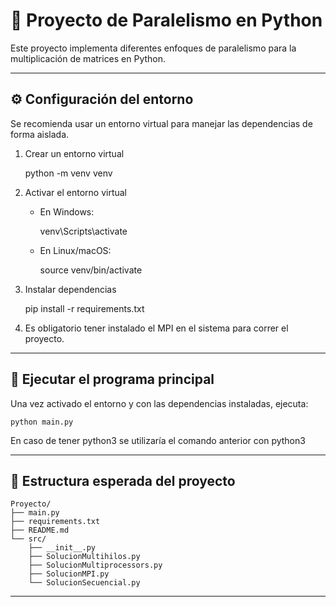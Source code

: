 🧠 Proyecto de Paralelismo en Python
===================================

Este proyecto implementa diferentes enfoques de paralelismo para la multiplicación de matrices en Python.

-----------------------------------

⚙️ Configuración del entorno
----------------------------

Se recomienda usar un entorno virtual para manejar las dependencias de forma aislada.

1. Crear un entorno virtual

    python -m venv venv

2. Activar el entorno virtual

    - En Windows:

        venv\Scripts\activate

    - En Linux/macOS:

        source venv/bin/activate

3. Instalar dependencias

    pip install -r requirements.txt

4. Es obligatorio tener instalado el MPI en el sistema para correr el proyecto.

-----------------------------------

🚀 Ejecutar el programa principal
---------------------------------

Una vez activado el entorno y con las dependencias instaladas, ejecuta:

    python main.py
    
En caso de tener python3 se utilizaría el comando anterior con python3

-----------------------------------

📂 Estructura esperada del proyecto
-----------------------------------

    Proyecto/
    ├── main.py
    ├── requirements.txt
    ├── README.md
    └── src/
        ├── __init__.py
        ├── SolucionMultihilos.py
        ├── SolucionMultiprocessors.py
        ├── SolucionMPI.py
        └── SolucionSecuencial.py

-----------------------------------

